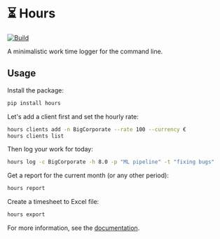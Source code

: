 # ⏳ Hours

[![Build](https://github.com/oroszgy/hours/actions/workflows/build.yml/badge.svg)](https://github.com/oroszgy/hours/actions/workflows/build.yml)

A minimalistic work time logger for the command line.

## Usage

Install the package:

```bash
pip install hours
```

Let's add a client first and set the hourly rate:

```bash
hours clients add -n BigCorporate --rate 100 --currency €
hours clients list
```

Then log your work for today:

```bash
hours log -c BigCorporate -h 8.0 -p "ML pipeline" -t "fixing bugs"
```

Get a report for the current month (or any other period):

```bash
hours report 
```

Create a timesheet to Excel file:

```bash
hours export
```

For more information, see the [documentation](https://oroszgy.github.io/hours).

